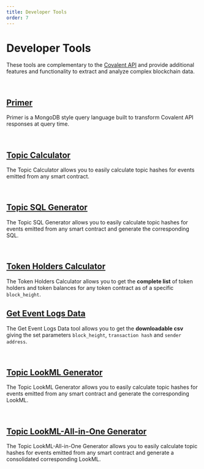 ```yaml
---
title: Developer Tools
order: 7
---
```


# Developer Tools
These tools are complementary to the [Covalent API](https://www.covalenthq.com/docs/api/) and provide additional features and functionality to extract and analyze complex blockchain data.

&nbsp;
## [Primer](/tools/primer-query)
Primer is a MongoDB style query language built to transform Covalent API responses at query time.

&nbsp;
## [Topic Calculator](/tools/topic-calculator/)
The Topic Calculator allows you to easily calculate topic hashes for events emitted from any smart contract.

&nbsp;
## [Topic SQL Generator](/tools/topic-calculator-sql/)
The Topic SQL Generator allows you to easily calculate topic hashes for events emitted from any smart contract and generate the corresponding SQL.

&nbsp;
## [Token Holders Calculator](/tools/token-holders/)
The Token Holders Calculator allows you to get the **complete list** of token holders and token balances for any token contract as of a specific `block_height`.  

## [Get Event Logs Data](/tools/get-logs-data/)
The Get Event Logs Data tool allows you to get the **downloadable csv** giving the set parameters `block_height`, `transaction hash` and `sender address`.  

&nbsp;
## [Topic LookML Generator](/tools/topic-calculator-lookml/)
The Topic LookML Generator allows you to easily calculate topic hashes for events emitted from any smart contract and generate the corresponding LookML.

&nbsp;
## [Topic LookML-All-in-One Generator](/tools/topic-calculator-lookmlallinone/)
The Topic LookML-All-in-One Generator allows you to easily calculate topic hashes for events emitted from any smart contract and generate a consolidated corresponding LookML.
